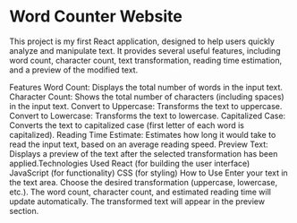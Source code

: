 # Word Counter Website

This project is my first React application, designed to help users quickly analyze and manipulate text. It provides several useful features, including word count, character count, text transformation, reading time estimation, and a preview of the modified text.

Features
Word Count: Displays the total number of words in the input text.
Character Count: Shows the total number of characters (including spaces) in the input text.
Convert to Uppercase: Transforms the text to uppercase.
Convert to Lowercase: Transforms the text to lowercase.
Capitalized Case: Converts the text to capitalized case (first letter of each word is capitalized).
Reading Time Estimate: Estimates how long it would take to read the input text, based on an average reading speed.
Preview Text: Displays a preview of the text after the selected transformation has been applied.Technologies Used
React (for building the user interface)
JavaScript (for functionality)
CSS (for styling)
How to Use
Enter your text in the text area.
Choose the desired transformation (uppercase, lowercase, etc.).
The word count, character count, and estimated reading time will update automatically.
The transformed text will appear in the preview section.